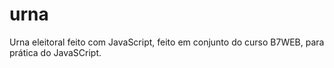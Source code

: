 # urna
Urna eleitoral feito com JavaScript, feito em conjunto do curso B7WEB, para prática do JavaSCript.
